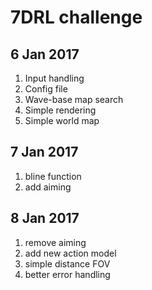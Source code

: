 # 7DRL challenge

## 6 Jan 2017

1. Input handling
2. Config file
3. Wave-base map search
4. Simple rendering
5. Simple world map

## 7 Jan 2017

1. bline function
2. add aiming

## 8 Jan 2017

1. remove aiming
2. add new action model
3. simple distance FOV
4. better error handling
